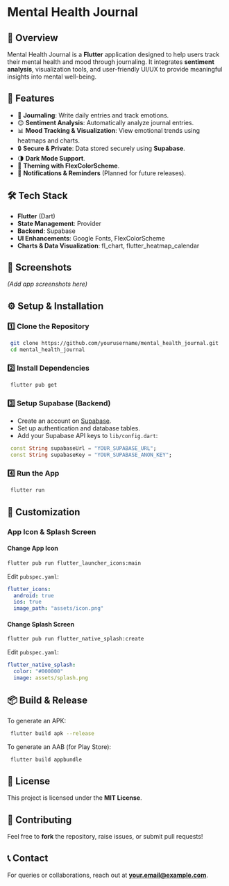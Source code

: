 # Mental Health Journal

## 📌 Overview
Mental Health Journal is a **Flutter** application designed to help users track their mental health and mood through journaling. It integrates **sentiment analysis**, visualization tools, and user-friendly UI/UX to provide meaningful insights into mental well-being.

## 🚀 Features
- 📖 **Journaling**: Write daily entries and track emotions.
- 😊 **Sentiment Analysis**: Automatically analyze journal entries.
- 📊 **Mood Tracking & Visualization**: View emotional trends using heatmaps and charts.
- 🔒 **Secure & Private**: Data stored securely using **Supabase**.
- 🌗 **Dark Mode Support**.
- 🎨 **Theming with FlexColorScheme**.
- 🔔 **Notifications & Reminders** (Planned for future releases).

## 🛠️ Tech Stack
- **Flutter** (Dart)
- **State Management**: Provider
- **Backend**: Supabase
- **UI Enhancements**: Google Fonts, FlexColorScheme
- **Charts & Data Visualization**: fl_chart, flutter_heatmap_calendar

## 📱 Screenshots
_(Add app screenshots here)_

## ⚙️ Setup & Installation

### **1️⃣ Clone the Repository**
```sh
 git clone https://github.com/yourusername/mental_health_journal.git
 cd mental_health_journal
```

### **2️⃣ Install Dependencies**
```sh
 flutter pub get
```

### **3️⃣ Setup Supabase (Backend)**
- Create an account on [Supabase](https://supabase.io/).
- Set up authentication and database tables.
- Add your Supabase API keys to `lib/config.dart`:
```dart
 const String supabaseUrl = "YOUR_SUPABASE_URL";
 const String supabaseKey = "YOUR_SUPABASE_ANON_KEY";
```

### **4️⃣ Run the App**
```sh
 flutter run
```

## 🎨 Customization
### **App Icon & Splash Screen**
#### **Change App Icon**
```sh
flutter pub run flutter_launcher_icons:main
```
Edit `pubspec.yaml`:
```yaml
flutter_icons:
  android: true
  ios: true
  image_path: "assets/icon.png"
```

#### **Change Splash Screen**
```sh
flutter pub run flutter_native_splash:create
```
Edit `pubspec.yaml`:
```yaml
flutter_native_splash:
  color: "#000000"
  image: assets/splash.png
```

## 📦 Build & Release
To generate an APK:
```sh
 flutter build apk --release
```
To generate an AAB (for Play Store):
```sh
 flutter build appbundle
```

## 📜 License
This project is licensed under the **MIT License**.

## 🤝 Contributing
Feel free to **fork** the repository, raise issues, or submit pull requests!

## 📞 Contact
For queries or collaborations, reach out at **your.email@example.com**.

